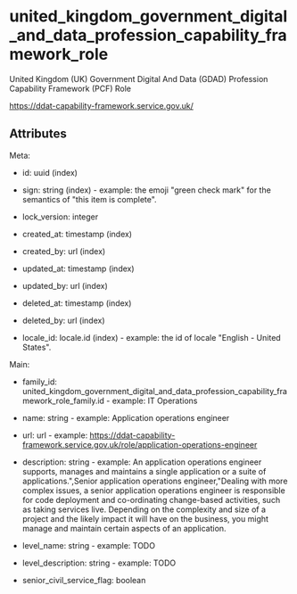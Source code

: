 # united_kingdom_government_digital_and_data_profession_capability_framework_role


United Kingdom (UK) Government Digital And Data (GDAD) Profession Capability Framework (PCF) Role

<https://ddat-capability-framework.service.gov.uk/>


## Attributes

Meta:

  * id: uuid (index)

  * sign: string (index) - example: the emoji "green check mark" for the semantics of "this item is complete".

  * lock_version: integer

  * created_at: timestamp (index)

  * created_by: url (index)

  * updated_at: timestamp (index)

  * updated_by: url (index)

  * deleted_at: timestamp (index)

  * deleted_by: url (index)

  * locale_id: locale.id (index) - example: the id of locale "English - United States".

Main:

  * family_id: united_kingdom_government_digital_and_data_profession_capability_framework_role_family.id - example: IT Operations

  * name: string - example: Application operations engineer

  * url: url - example: https://ddat-capability-framework.service.gov.uk/role/application-operations-engineer

  * description: string - example: An application operations engineer supports, manages and maintains a single application or a suite of applications.",Senior application operations engineer,"Dealing with more complex issues, a senior application operations engineer is responsible for code deployment and co-ordinating change-based activities, such as taking services live. Depending on the complexity and size of a project and the likely impact it will have on the business, you might manage and maintain certain aspects of an application.

  * level_name: string - example: TODO

  * level_description: string - example: TODO

  * senior_civil_service_flag: boolean

